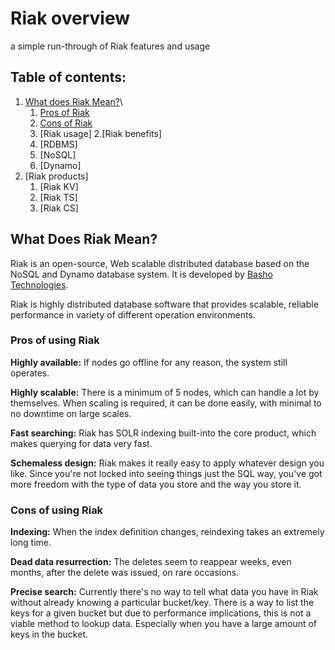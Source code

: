 [logo]: ../img/riak.png
# Riak overview
a simple run-through of Riak features and usage

## Table of contents:
1. [What does Riak Mean?](#what-does-riak-mean)\
    1. [Pros of Riak](#pros-of-using-riak)
    2. [Cons of Riak](#cons-of-using-riak)
    3. [Riak usage]
2.[Riak benefits]
    1. [RDBMS]
    2. [NoSQL]
    3. [Dynamo]
3. [Riak products]
    1. [Riak KV]
    2. [Riak TS]
    3. [Riak CS]
## What Does Riak Mean?
Riak is an open-source, Web scalable distributed database based on the NoSQL and Dynamo database system. It is developed by [Basho Technologies](https://riak.com/).

Riak is highly distributed database software that provides scalable, reliable performance in variety of different operation environments. 
 
 ### Pros of using Riak
__Highly available:__ If nodes go offline for any reason, the system still operates.

__Highly scalable:__ There is a minimum of 5 nodes, which can handle a lot by themselves. When scaling is required, it can be done easily, with minimal to no downtime on large scales.

__Fast searching:__ Riak has SOLR indexing built-into the core product, which makes querying for data very fast.

__Schemaless design:__ Riak makes it really easy to apply whatever design you like. Since you're not locked into seeing things just the SQL way, you've got more freedom with the type of data you store and the way you store it.

 ### Cons of using Riak
__Indexing:__ When the index definition changes, reindexing takes an extremely long time.
 
__Dead data resurrection:__ The deletes seem to reappear weeks, even months, after the delete was issued, on rare occasions.

__Precise search:__ Currently there's no way to tell what data you have in Riak without already knowing a particular bucket/key. There is a way to list the keys for a given bucket but due to performance implications, this is not a viable method to lookup data. Especially when you have a large amount of keys in the bucket.
